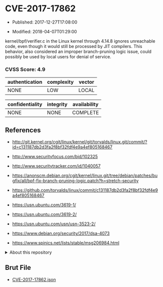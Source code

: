 # CVE-2017-17862

- Published: 2017-12-27T17:08:00

- Modified: 2018-04-07T01:29:00

kernel/bpf/verifier.c in the Linux kernel through 4.14.8 ignores unreachable code, even though it would still be processed by JIT compilers. This behavior, also considered an improper branch-pruning logic issue, could possibly be used by local users for denial of service.

### CVSS Score: **4.9**

| authentication | complexity | vector |
| --- | --- | --- |
| NONE | LOW | LOCAL |

| confidentiality | integrity | availability |
| --- | --- | --- |
| NONE | NONE | COMPLETE |

## References

* http://git.kernel.org/cgit/linux/kernel/git/torvalds/linux.git/commit/?id=c131187db2d3fa2f8bf32fdf4e9a4ef805168467

* http://www.securityfocus.com/bid/102325

* http://www.securitytracker.com/id/1040057

* https://anonscm.debian.org/cgit/kernel/linux.git/tree/debian/patches/bugfix/all/bpf-fix-branch-pruning-logic.patch?h=stretch-security

* https://github.com/torvalds/linux/commit/c131187db2d3fa2f8bf32fdf4e9a4ef805168467

* https://usn.ubuntu.com/3619-1/

* https://usn.ubuntu.com/3619-2/

* https://usn.ubuntu.com/usn/usn-3523-2/

* https://www.debian.org/security/2017/dsa-4073

* https://www.spinics.net/lists/stable/msg206984.html

<details>
<summary>About this repository</summary> 

  This repository is part of the project [Live Hack CVE](https://github.com/Live-Hack-CVE). Main website can be found [www.live-hack.org](https://www.live-hack.org) 
  
  Made by [Sn0wAlice](https://github.com/Sn0wAlice) for the people that care about security and need to have a feed of the latest CVEs. Hope you enjoy it, don't forget to star the repo and follow me on [Twitter](https://twitter.com/Sn0wAlice) and [Github](https://github.com/Sn0wAlice). And that is my [personnal website](https://www.alice-snow.me/)

  - [Home Page](https://github.com/Live-Hack-CVE)
  - [Framework](https://github.com/Live-Hack-CVE/cve-framework)
  - [CVE database](https://github.com/Live-Hack-CVE/full_database)
  - [Changelog](https://github.com/Live-Hack-CVE/Changelog)
</details>

## Brut File

* [CVE-2017-17862.json](https://raw.githubusercontent.com/Live-Hack-CVE/full_database/main/cves/2017/CVE-2017-17862.json)

